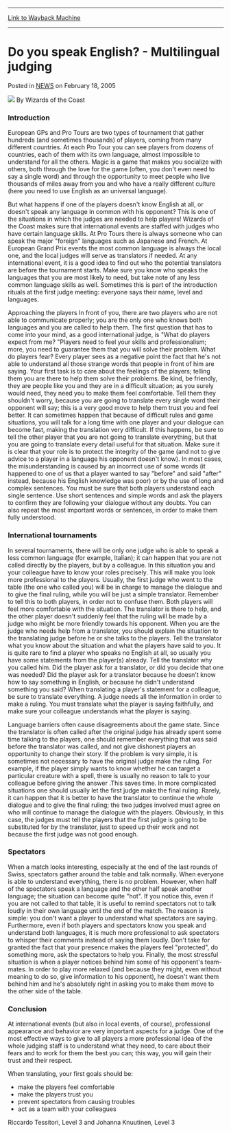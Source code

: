 
---
[Link to Wayback Machine](https://web.archive.org/web/20220909203425/https://magic.wizards.com/en/articles/archive/do-you-speak-english-multilingual-judging-2005-02-18)

[_metadata_:author]:- "Wizards of the Coast"
[_metadata_:description]:- "Introduction European GPs and Pro Tours are two types of tournament that gather hundreds (and sometimes thousands) of players, coming from many different countries. At each Pro Tour you can see players from dozens of countries, each of them with its own language, almost impossible to understand for all the others."
[_metadata_:generator]:- "Drupal 7 (http://drupal.org)"
[_metadata_:node]:- "938266"
[_metadata_:publish_date]:- "2005-02-18"
[_metadata_:source]:- "div-main-content"
[_metadata_:title]:- "Do you speak English? - Multilingual judging"
[_metadata_:wayback_capture_timestamp]:- "2022-09-09 20:34:25"
[_metadata_:wayback_raw_url]:- "https://web.archive.org/web/20220909203425id_/https://magic.wizards.com/en/articles/archive/do-you-speak-english-multilingual-judging-2005-02-18"
[_metadata_:wayback_url]:- "https://magic.wizards.com/en/articles/archive/do-you-speak-english-multilingual-judging-2005-02-18"
---


Do you speak English? - Multilingual judging
============================================



 Posted in [NEWS](/en/articles)
 on February 18, 2005 






![](https://media.magic.wizards.com/styles/auth_small/public/images/person/wizards_author.jpg)
By Wizards of the Coast











### Introduction


European GPs and Pro Tours are two types of tournament that gather hundreds (and sometimes thousands) of players, coming from many different countries. At each Pro Tour you can see players from dozens of countries, each of them with its own language, almost impossible to understand for all the others. Magic is a game that makes you socialize with others, both through the love for the game (often, you don't even need to say a single word) and through the opportunity to meet people who live thousands of miles away from you and who have a really different culture (here you need to use English as an universal language).


But what happens if one of the players doesn't know English at all, or doesn't speak any language in common with his opponent? This is one of the situations in which the judges are needed to help players! Wizards of the Coast makes sure that international events are staffed with judges who have certain language skills. At Pro Tours there is always someone who can speak the major "foreign" languages such as Japanese and French. At European Grand Prix events the most common language is always the local one, and the local judges will serve as translators if needed. At any international event, it is a good idea to find out who the potential translators are before the tournament starts. Make sure you know who speaks the languages that you are most likely to need, but take note of any less common language skills as well. Sometimes this is part of the introduction rituals at the first judge meeting: everyone says their name, level and languages.


Approaching the players In front of you, there are two players who are not able to communicate properly; you are the only one who knows both languages and you are called to help them. The first question that has to come into your mind, as a good international judge, is "What do players expect from me? "Players need to feel your skills and professionalism; more, you need to guarantee them that you will solve their problem. What do players fear? Every player sees as a negative point the fact that he's not able to understand all those strange words that people in front of him are saying. Your first task is to care about the feelings of the players; telling them you are there to help them solve their problems. Be kind, be friendly, they are people like you and they are in a difficult situation; as you surely would need, they need you to make them feel comfortable. Tell them they shouldn't worry, because you are going to translate every single word their opponent will say; this is a very good move to help them trust you and feel better. It can sometimes happen that because of difficult rules and game situations, you will talk for a long time with one player and your dialogue can become fast, making the translation very difficult. If this happens, be sure to tell the other player that you are not going to translate everything, but that you are going to translate every detail useful for that situation. Make sure it is clear that your role is to protect the integrity of the game (and not to give advice to a player in a language his opponent doesn't know). In most cases, the misunderstanding is caused by an incorrect use of some words (it happened to one of us that a player wanted to say "before" and said "after" instead, because his English knowledge was poor) or by the use of long and complex sentences. You must be sure that both players understand each single sentence. Use short sentences and simple words and ask the players to confirm they are following your dialogue without any doubts. You can also repeat the most important words or sentences, in order to make them fully understood.


### International tournaments


In several tournaments, there will be only one judge who is able to speak a less common language (for example, Italian); it can happen that you are not called directly by the players, but by a colleague. In this situation you and your colleague have to know your roles precisely. This will make you look more professional to the players. Usually, the first judge who went to the table (the one who called you) will be in charge to manage the dialogue and to give the final ruling, while you will be just a simple translator. Remember to tell this to both players, in order not to confuse them. Both players will feel more comfortable with the situation. The translator is there to help, and the other player doesn't suddenly feel that the ruling will be made by a judge who might be more friendly towards his opponent. When you are the judge who needs help from a translator, you should explain the situation to the translating judge before he or she talks to the players. Tell the translator what you know about the situation and what the players have said to you. It is quite rare to find a player who speaks no English at all, so usually you have some statements from the player(s) already. Tell the translator why you called him. Did the player ask for a translator, or did you decide that one was needed? Did the player ask for a translator because he doesn't know how to say something in English, or because he didn't understand something you said? When translating a player's statement for a colleague, be sure to translate everything. A judge needs all the information in order to make a ruling. You must translate what the player is saying faithfully, and make sure your colleague understands what the player is saying.


Language barriers often cause disagreements about the game state. Since the translator is often called after the original judge has already spent some time talking to the players, one should remember everything that was said before the translator was called, and not give dishonest players an opportunity to change their story. If the problem is very simple, it is sometimes not necessary to have the original judge make the ruling. For example, if the player simply wants to know whether he can target a particular creature with a spell, there is usually no reason to talk to your colleague before giving the answer .This saves time. In more complicated situations one should usually let the first judge make the final ruling. Rarely, it can happen that it is better to have the translator to continue the whole dialogue and to give the final ruling; the two judges involved must agree on who will continue to manage the dialogue with the players. Obviously, in this case, the judges must tell the players that the first judge is going to be substituted for by the translator, just to speed up their work and not because the first judge was not good enough.


### Spectators


When a match looks interesting, especially at the end of the last rounds of Swiss, spectators gather around the table and talk normally. When everyone is able to understand everything, there is no problem. However, when half of the spectators speak a language and the other half speak another language; the situation can become quite "hot". If you notice this, even if you are not called to that table, it is useful to remind spectators not to talk loudly in their own language until the end of the match. The reason is simple: you don't want a player to understand what spectators are saying. Furthermore, even if both players and spectators know you speak and understand both languages, it is much more professional to ask spectators to whisper their comments instead of saying them loudly. Don't take for granted the fact that your presence makes the players feel "protected", do something more, ask the spectators to help you. Finally, the most stressful situation is when a player notices behind him some of his opponent's team-mates. In order to play more relaxed (and because they might, even without meaning to do so, give information to his opponent), he doesn't want them behind him and he's absolutely right in asking you to make them move to the other side of the table.


### Conclusion


At international events (but also in local events, of course), professional appearance and behavior are very important aspects for a judge. One of the most effective ways to give to all players a more professional idea of the whole judging staff is to understand what they need, to care about their fears and to work for them the best you can; this way, you will gain their trust and their respect.


When translating, your first goals should be:


* make the players feel comfortable
* make the players trust you
* prevent spectators from causing troubles
* act as a team with your colleagues

Riccardo Tessitori, Level 3 and Johanna Knuutinen, Level 3







